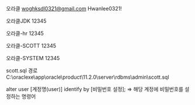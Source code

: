 오라클
woghksdl0321@gmail.com
Hwanlee0321!

오라클JDK
12345

오라클-hr
12345

오라클-SCOTT
12345

오라클-SYSTEM
12345

scott.sql 경로
C:\oraclexe\app\oracle\product\11.2.0\server\rdbms\admin\scott.sql

alter user [계정명(user)] identify by [비밀번호 설정];
=> 해당 계정에 비밀번호를 설정하는 명령어